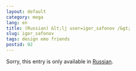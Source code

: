 ```yaml
---
layout: default
category: mega
lang: en
title: (Russian) &lt;lj user=igor_safonov /&gt;
slug: igor_safonov
tags: design emo friends 
postid: 92
---
```

<p>Sorry, this entry is only available in <a href="http://mega.genn.org/export/getposts.php">Russian</a>.</p>